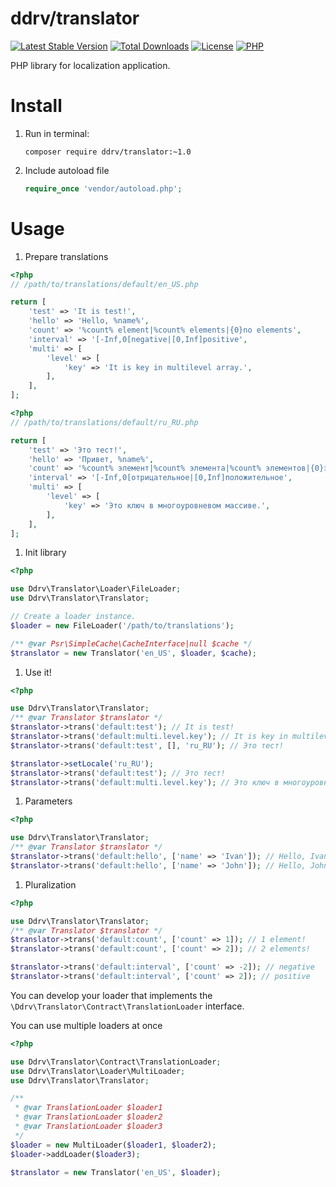 # ddrv/translator

[![Latest Stable Version](https://img.shields.io/packagist/v/ddrv/translator.svg?style=flat-square)](https://packagist.org/packages/ddrv/translator)
[![Total Downloads](https://img.shields.io/packagist/dt/ddrv/translator.svg?style=flat-square)](https://packagist.org/packages/ddrv/translator/stats)
[![License](https://img.shields.io/packagist/l/ddrv/translator.svg?style=flat-square)](https://github.com/ddrv/php-translator/blob/master/LICENSE)
[![PHP](https://img.shields.io/packagist/php-v/ddrv/translator.svg?style=flat-square)](https://php.net)


PHP library for localization application.

# Install

1. Run in terminal:
    ```text
    composer require ddrv/translator:~1.0
    ```

1. Include autoload file
    ```php
    require_once 'vendor/autoload.php';
    ```

# Usage

1. Prepare translations

```php
<?php
// /path/to/translations/default/en_US.php

return [
    'test' => 'It is test!',
    'hello' => 'Hello, %name%',
    'count' => '%count% element|%count% elements|{0}no elements',
    'interval' => '[-Inf,0[negative|[0,Inf]positive',
    'multi' => [
        'level' => [
            'key' => 'It is key in multilevel array.',
        ],
    ],
];
```

```php
<?php
// /path/to/translations/default/ru_RU.php

return [
    'test' => 'Это тест!',
    'hello' => 'Привет, %name%',
    'count' => '%count% элемент|%count% элемента|%count% элементов|{0}элементов нет',
    'interval' => '[-Inf,0[отрицательное|[0,Inf]положительное',
    'multi' => [
        'level' => [
            'key' => 'Это ключ в многоуровневом массиве.',
        ],
    ],
];
```

1. Init library
```php
<?php

use Ddrv\Translator\Loader\FileLoader;
use Ddrv\Translator\Translator;

// Create a loader instance. 
$loader = new FileLoader('/path/to/translations');

/** @var Psr\SimpleCache\CacheInterface|null $cache */
$translator = new Translator('en_US', $loader, $cache);

```

1. Use it!

```php
<?php

use Ddrv\Translator\Translator;
/** @var Translator $translator */
$translator->trans('default:test'); // It is test!
$translator->trans('default:multi.level.key'); // It is key in multilevel array.
$translator->trans('default:test', [], 'ru_RU'); // Это тест!

$translator->setLocale('ru_RU');
$translator->trans('default:test'); // Это тест!
$translator->trans('default:multi.level.key'); // Это ключ в многоуровневом массиве.
```

1. Parameters

```php
<?php

use Ddrv\Translator\Translator;
/** @var Translator $translator */
$translator->trans('default:hello', ['name' => 'Ivan']); // Hello, Ivan!
$translator->trans('default:hello', ['name' => 'John']); // Hello, John!
```

1. Pluralization

```php
<?php

use Ddrv\Translator\Translator;
/** @var Translator $translator */
$translator->trans('default:count', ['count' => 1]); // 1 element!
$translator->trans('default:count', ['count' => 2]); // 2 elements!

$translator->trans('default:interval', ['count' => -2]); // negative
$translator->trans('default:interval', ['count' => 2]); // positive
```

You can develop your loader that implements the `\Ddrv\Translator\Contract\TranslationLoader` interface.

You can use multiple loaders at once

```php
<?php

use Ddrv\Translator\Contract\TranslationLoader;
use Ddrv\Translator\Loader\MultiLoader;
use Ddrv\Translator\Translator;

/**
 * @var TranslationLoader $loader1
 * @var TranslationLoader $loader2
 * @var TranslationLoader $loader3
 */
$loader = new MultiLoader($loader1, $loader2);
$loader->addLoader($loader3);

$translator = new Translator('en_US', $loader);
```
